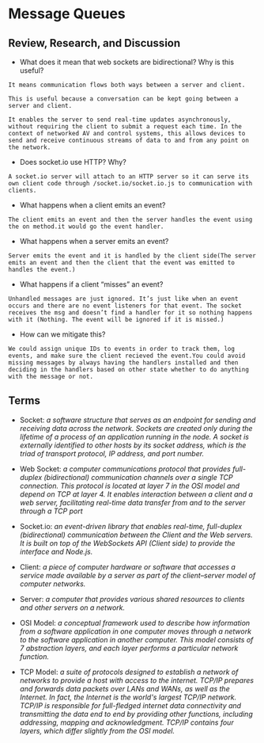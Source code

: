 # Message Queues


## Review, Research, and Discussion

- What does it mean that web sockets are bidirectional? Why is this useful?
```
It means communication flows both ways between a server and client.

This is useful because a conversation can be kept going between a server and client.

It enables the server to send real-time updates asynchronously, without requiring the client to submit a request each time. In the context of networked AV and control systems, this allows devices to send and receive continuous streams of data to and from any point on the network.
```
- Does socket.io use HTTP? Why?
```
A socket.io server will attach to an HTTP server so it can serve its own client code through /socket.io/socket.io.js to communication with clients.
```
- What happens when a client emits an event?
```
The client emits an event and then the server handles the event using the on method.it would go the event handler.
```
- What happens when a server emits an event?
```
Server emits the event and it is handled by the client side(The server emits an event and then the client that the event was emitted to handles the event.)
```
- What happens if a client “misses” an event?
```
Unhandled messages are just ignored. It’s just like when an event occurs and there are no event listeners for that event. The socket receives the msg and doesn’t find a handler for it so nothing happens with it (Nothing. The event will be ignored if it is missed.)
```
- How can we mitigate this?
```
We could assign unique IDs to events in order to track them, log events, and make sure the client recieved the event.You could avoid missing messages by always having the handlers installed and then deciding in the handlers based on other state whether to do anything with the message or not.
```

## Terms


- Socket: *a software structure that serves as an endpoint for sending and receiving data across the network. Sockets are created only during the lifetime of a process of an application running in the node. A socket is externally identified to other hosts by its socket address, which is the triad of transport protocol, IP address, and port number.*

- Web Socket: *a computer communications protocol that provides full-duplex (bidirectional) communication channels over a single TCP connection. This protocol is located at layer 7 in the OSI model and depend on TCP at layer 4. It enables interaction between a client and a web server, facilitating real-time data transfer from and to the server through a TCP port*

- Socket.io: *an event-driven library that enables real-time, full-duplex (bidirectional) communication between the Client and the Web servers. It is built on top of the WebSockets API (Client side) to provide the interface and Node.js.*

- Client: *a piece of computer hardware or software that accesses a service made available by a server as part of the client–server model of computer networks.*

- Server: *a computer that provides various shared resources to clients and other servers on a network.*

- OSI Model: *a conceptual framework used to describe how information from a software application in one computer moves through a network to the software application in another computer. This model consists of 7 abstraction layers, and each layer performs a particular network function.*

- TCP Model: *a suite of protocols designed to establish a network of networks to provide a host with access to the internet. TCP/IP prepares and forwards data packets over LANs and WANs, as well as the Internet. In fact, the Internet is the world's largest TCP/IP network. TCP/IP is responsible for full-fledged internet data connectivity and transmitting the data end to end by providing other functions, including addressing, mapping and acknowledgment. TCP/IP contains four layers, which differ slightly from the OSI model.*


